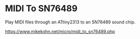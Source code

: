 
MIDI To SN76489
===============

Play MIDI files through an ATtiny2313 to an SN76489 sound chip.

https://www.mikekohn.net/micro/midi_to_sn76489.php

